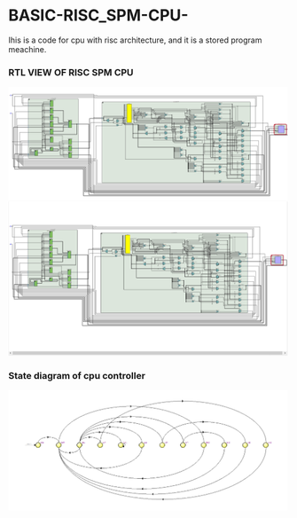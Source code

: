 # BASIC-RISC_SPM-CPU-
Ihis is a code for cpu with risc architecture, and it is a stored program meachine.

### RTL VIEW OF RISC SPM CPU
![pic1](RISC_SPM.png)
![pic2](RISC_SPM_1.png)

### State diagram of cpu controller 
![pic3](STG.png)
